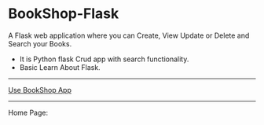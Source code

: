 # BookShop-Flask
A Flask web application where you can Create, View Update or Delete and Search your Books.
<html>
<body>
<ul>
<li>It is Python flask Crud app with search functionality.</li>
<li>Basic Learn About Flask.</li>
</ul><hr>
<a href="">Use BookShop App</a>
<hr>
Home Page:
<img src=""/>
</body
</html>
